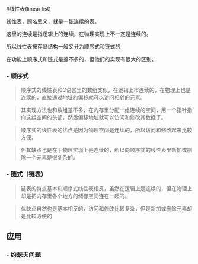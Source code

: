 #线性表(linear list)

线性表，顾名思义，就是一张连续的表。

这里的连续是指逻辑上的连续，在物理实现上不一定是连续的。

所以线性表按存储结构一般又分为顺序式和链式的

在功能上顺序式和链式是差不多的，但他们的实现有很大的区别。

### - 顺序式

> 顺序式的线性表和C语言里的数组类似，在逻辑上市连续的，在物理上也是连续的，直接通过地址的偏移就可以访问相邻的元素。

> 其实现方法也和数组差不多，在内存里分配一组连续的空间，用一个指针指向这组空间的头部，然后偏移地址就可以访问和修改其数据了。

> 顺序式的线性表的优点是因为物理空间是连续的，所以访问和修改起来比较方便。

> 但其缺点也是在于物理实现上是连续的，所以向顺序式的线性表里新加或删除一个元素是很复杂的。

### - 链式（链表）

> 链表的特点基本和顺序式线性表相反，虽然在逻辑上是连续的，但在物理上却是把内存里各个地方的储存空间连在一起的。

> 优缺点自然也是基本相反的，访问和修改比较复杂，但是新加或删除元素却是比较方便的


## 应用

### - 约瑟夫问题

